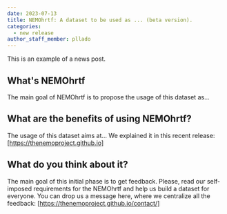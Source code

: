 ```yaml
---
date: 2023-07-13
title: NEMOhrtf: A dataset to be used as ... (beta version).
categories:
  - new release
author_staff_member: pllado
---
```


This is an example of a news post.

## What's NEMOhrtf

The main goal of NEMOhrtf is to propose the usage of this dataset as...

## What are the benefits of using NEMOhrtf? 

The usage of this dataset aims at...
We explained it in this recent release:
[https://thenemoproject.github.io]

## What do you think about it?

The main goal of this initial phase is to get feedback.
Please, read our self-imposed requirements for the NEMOhrtf and help us build a dataset for everyone.
You can drop us a message here, where we centralize all the feedback:
[https://thenemoproject.github.io/contact/]
